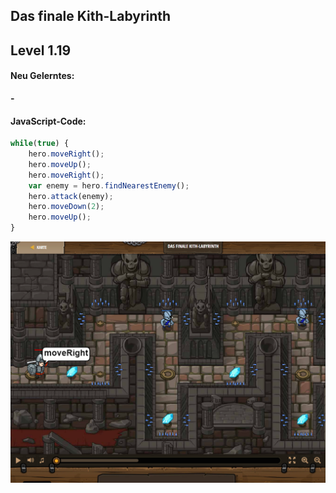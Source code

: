 ## **Das finale Kith-Labyrinth**
## Level 1.19

#### Neu Gelerntes:
<b>-</b>

[comment]: <> (Was wurde gelernt und wie funktioniert die Technik?)

#### JavaScript-Code:
```js
while(true) {
    hero.moveRight();
    hero.moveUp();
    hero.moveRight();
    var enemy = hero.findNearestEnemy();
    hero.attack(enemy);
    hero.moveDown(2);
    hero.moveUp();
}
```
![image](lvl1_19.png)